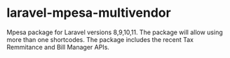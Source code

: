 # laravel-mpesa-multivendor
Mpesa package for Laravel versions 8,9,10,11. The package will allow using more than one shortcodes. The package includes the recent Tax Remmitance and Bill Manager APIs.
